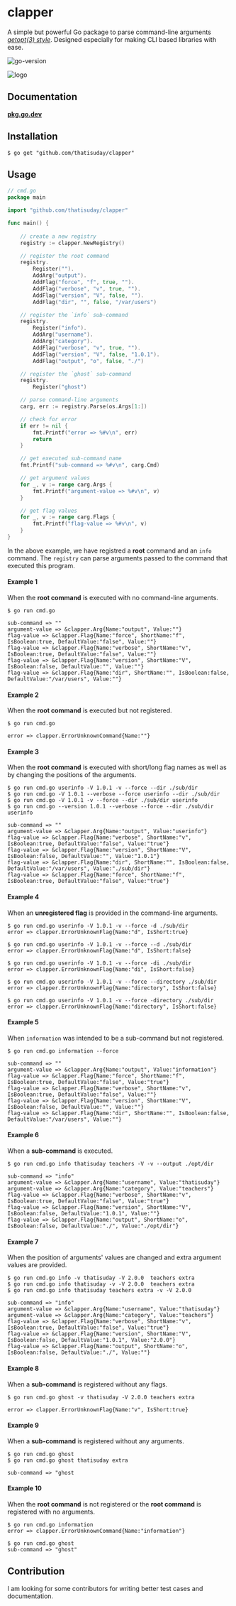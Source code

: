 # clapper
A simple but powerful Go package to parse command-line arguments [_getopt(3) style_](http://man7.org/linux/man-pages/man3/getopt.3.html). Designed especially for making CLI based libraries with ease.

![go-version](https://img.shields.io/github/go-mod/go-version/thatisuday/clapper?label=Go%20Version&style=flat-square)

![logo](/assets/clapper-logo.png)

## Documentation
[**pkg.go.dev**](https://pkg.go.dev/github.com/thatisuday/clapper?tab=doc)

## Installation
```
$ go get "github.com/thatisuday/clapper"
```

## Usage

```go
// cmd.go
package main

import "github.com/thatisuday/clapper"

func main() {
    
    // create a new registry
    registry := clapper.NewRegistry()

    // register the root command
    registry.
        Register("").
        AddArg("output").
        AddFlag("force", "f", true, "").
        AddFlag("verbose", "v", true, "").
        AddFlag("version", "V", false, "").
        AddFlag("dir", "", false, "/var/users")

    // register the `info` sub-command
    registry.
        Register("info").
        AddArg("username").
        AddArg("category").
        AddFlag("verbose", "v", true, "").
        AddFlag("version", "V", false, "1.0.1").
        AddFlag("output", "o", false, "./")

    // register the `ghost` sub-command
    registry.
        Register("ghost")

    // parse command-line arguments
    carg, err := registry.Parse(os.Args[1:])

    // check for error
    if err != nil {
        fmt.Printf("error => %#v\n", err)
        return
    }

    // get executed sub-command name
    fmt.Printf("sub-command => %#v\n", carg.Cmd)

    // get argument values
    for _, v := range carg.Args {
        fmt.Printf("argument-value => %#v\n", v)
    }

    // get flag values
    for _, v := range carg.Flags {
        fmt.Printf("flag-value => %#v\n", v)
    }
}
```

In the above example, we have registred a **root** command and an `info` command. The `registry` can parse arguments passed to the command that executed this program.

#### Example 1
When the **root command** is executed with no command-line arguments.

```
$ go run cmd.go

sub-command => ""
argument-value => &clapper.Arg{Name:"output", Value:""}
flag-value => &clapper.Flag{Name:"force", ShortName:"f", IsBoolean:true, DefaultValue:"false", Value:""}
flag-value => &clapper.Flag{Name:"verbose", ShortName:"v", IsBoolean:true, DefaultValue:"false", Value:""}
flag-value => &clapper.Flag{Name:"version", ShortName:"V", IsBoolean:false, DefaultValue:"", Value:""}
flag-value => &clapper.Flag{Name:"dir", ShortName:"", IsBoolean:false, DefaultValue:"/var/users", Value:""}
```

#### Example 2
When the **root command** is executed but not registered.

```
$ go run cmd.go

error => clapper.ErrorUnknownCommand{Name:""}
```

#### Example 3
When the **root command** is executed with short/long flag names as well as by changing the positions of the arguments.

```
$ go run cmd.go userinfo -V 1.0.1 -v --force --dir ./sub/dir
$ go run cmd.go -V 1.0.1 --verbose --force userinfo --dir ./sub/dir
$ go run cmd.go -V 1.0.1 -v --force --dir ./sub/dir userinfo
$ go run cmd.go --version 1.0.1 --verbose --force --dir ./sub/dir userinfo

sub-command => ""
argument-value => &clapper.Arg{Name:"output", Value:"userinfo"}
flag-value => &clapper.Flag{Name:"verbose", ShortName:"v", IsBoolean:true, DefaultValue:"false", Value:"true"}
flag-value => &clapper.Flag{Name:"version", ShortName:"V", IsBoolean:false, DefaultValue:"", Value:"1.0.1"}
flag-value => &clapper.Flag{Name:"dir", ShortName:"", IsBoolean:false, DefaultValue:"/var/users", Value:"./sub/dir"}
flag-value => &clapper.Flag{Name:"force", ShortName:"f", IsBoolean:true, DefaultValue:"false", Value:"true"}
```

#### Example 4
When an **unregistered flag** is provided in the command-line arguments.

```
$ go run cmd.go userinfo -V 1.0.1 -v --force -d ./sub/dir
error => clapper.ErrorUnknownFlag{Name:"d", IsShort:true}

$ go run cmd.go userinfo -V 1.0.1 -v --force --d ./sub/dir
error => clapper.ErrorUnknownFlag{Name:"d", IsShort:false}

$ go run cmd.go userinfo -V 1.0.1 -v --force -di ./sub/dir
error => clapper.ErrorUnknownFlag{Name:"di", IsShort:false}

$ go run cmd.go userinfo -V 1.0.1 -v --force --directory ./sub/dir
error => clapper.ErrorUnknownFlag{Name:"directory", IsShort:false}

$ go run cmd.go userinfo -V 1.0.1 -v --force -directory ./sub/dir
error => clapper.ErrorUnknownFlag{Name:"directory", IsShort:false}
```


#### Example 5
When `information` was intended to be a sub-command but not registered.

```
$ go run cmd.go information --force

sub-command => ""
argument-value => &clapper.Arg{Name:"output", Value:"information"}
flag-value => &clapper.Flag{Name:"force", ShortName:"f", IsBoolean:true, DefaultValue:"false", Value:"true"}
flag-value => &clapper.Flag{Name:"verbose", ShortName:"v", IsBoolean:true, DefaultValue:"false", Value:""}
flag-value => &clapper.Flag{Name:"version", ShortName:"V", IsBoolean:false, DefaultValue:"", Value:""}
flag-value => &clapper.Flag{Name:"dir", ShortName:"", IsBoolean:false, DefaultValue:"/var/users", Value:""}
```

#### Example 6
When a **sub-command** is executed.

```
$ go run cmd.go info thatisuday teachers -V -v --output ./opt/dir

sub-command => "info"
argument-value => &clapper.Arg{Name:"username", Value:"thatisuday"}
argument-value => &clapper.Arg{Name:"category", Value:"teachers"}
flag-value => &clapper.Flag{Name:"verbose", ShortName:"v", IsBoolean:true, DefaultValue:"false", Value:"true"}
flag-value => &clapper.Flag{Name:"version", ShortName:"V", IsBoolean:false, DefaultValue:"1.0.1", Value:""}
flag-value => &clapper.Flag{Name:"output", ShortName:"o", IsBoolean:false, DefaultValue:"./", Value:"./opt/dir"}
```

#### Example 7
When the position of arguments' values are changed and extra argument values are provided.

```
$ go run cmd.go info -v thatisuday -V 2.0.0  teachers extra
$ go run cmd.go info thatisuday -v -V 2.0.0  teachers extra
$ go run cmd.go info thatisuday teachers extra -v -V 2.0.0

sub-command => "info"
argument-value => &clapper.Arg{Name:"username", Value:"thatisuday"}
argument-value => &clapper.Arg{Name:"category", Value:"teachers"}
flag-value => &clapper.Flag{Name:"verbose", ShortName:"v", IsBoolean:true, DefaultValue:"false", Value:"true"}
flag-value => &clapper.Flag{Name:"version", ShortName:"V", IsBoolean:false, DefaultValue:"1.0.1", Value:"2.0.0"}
flag-value => &clapper.Flag{Name:"output", ShortName:"o", IsBoolean:false, DefaultValue:"./", Value:""}
```

#### Example 8
When a **sub-command** is registered without any flags.

```
$ go run cmd.go ghost -v thatisuday -V 2.0.0 teachers extra

error => clapper.ErrorUnknownFlag{Name:"v", IsShort:true}
```

#### Example 9
When a **sub-command** is registered without any arguments.

```
$ go run cmd.go ghost
$ go run cmd.go ghost thatisuday extra

sub-command => "ghost
```

#### Example 10
When the **root command** is not registered or the **root command** is registered with no arguments.

```
$ go run cmd.go information
error => clapper.ErrorUnknownCommand{Name:"information"}

$ go run cmd.go ghost
sub-command => "ghost"
```

## Contribution
I am looking for some contributors for writing better test cases and documentation.